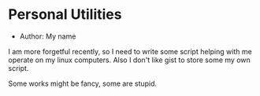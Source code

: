 # Personal Utilities

* Author: My name

I am more forgetful recently, so I need to write some script helping with me operate on my linux computers.
Also I don't like gist to store some my own script.

Some works might be fancy, some are stupid.
